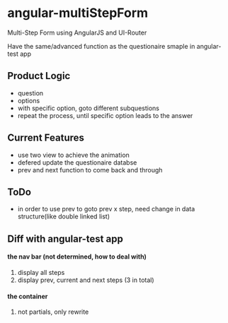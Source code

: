 angular-multiStepForm
=====================

Multi-Step Form using AngularJS and UI-Router

Have the same/advanced function as the questionaire smaple in angular-test app

## Product Logic
* question
* options
* with specific option, goto different subquestions
* repeat the process, until specific option leads to the answer

## Current Features
* use two view to achieve the animation
* defered update the questionaire databse
* prev and next function to come back and through

## ToDo
* in order to use prev to goto prev x step, need change in data structure(like double linked list)

## Diff with angular-test app
#### the nav bar (not determined, how to deal with)
1. display all steps
2. display prev, current and next steps (3 in total)

#### the container
1. not partials, only rewrite

